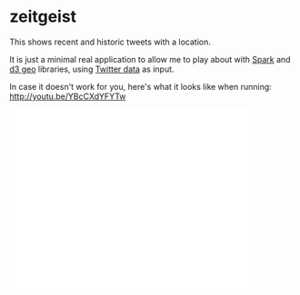 zeitgeist
=========

This shows recent and historic tweets with a location.

It is just a minimal real application to allow me to play about with [Spark][spark] and [d3 geo][d3.geo] libraries, using 
[Twitter data][twitter-sample] as input.

In case it doesn't work for you, here's what it looks like when running: http://youtu.be/YBcCXdYFYTw

<iframe width="420" height="315" src="//www.youtube.com/embed/YBcCXdYFYTw" frameborder="0" allowfullscreen></iframe>

[spark]: https://spark.apache.org/
[d3.geo]: https://github.com/mbostock/d3/wiki/Geo
[twitter-sample]: https://dev.twitter.com/streaming/reference/get/statuses/sample
